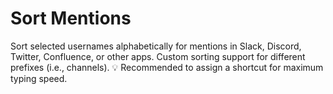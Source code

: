 # Sort Mentions

Sort selected usernames alphabetically for mentions in Slack, Discord, Twitter, Confluence, or other apps.
Custom sorting support for different prefixes (i.e., channels).
💡 Recommended to assign a shortcut for maximum typing speed.
